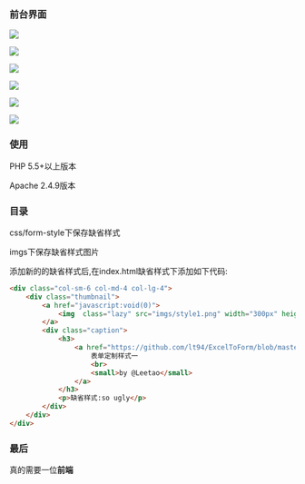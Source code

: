 ### 前台界面
![](http://ww2.sinaimg.cn/large/d9e82fa4jw1f7bir1ybybj20xc0i4abc.jpg) <p>
![](http://ww3.sinaimg.cn/large/d9e82fa4jw1f7birc6civj20wg0iy0wf.jpg) <p>
![](http://ww3.sinaimg.cn/large/d9e82fa4jw1f7birhwratj20wf0ir0vp.jpg) <p>
![](http://ww4.sinaimg.cn/large/d9e82fa4jw1f7birno8k0j20w40igdh3.jpg) <p>
![](http://ww1.sinaimg.cn/large/d9e82fa4jw1f7biruyr3xj20wp0igabz.jpg) <p>
![](http://ww3.sinaimg.cn/large/d9e82fa4jw1f7bis216z8j20w40gyjrz.jpg) <p>

### 使用
PHP 5.5+以上版本 <p>
Apache 2.4.9版本

### 目录
css/form-style下保存缺省样式<p>
imgs下保存缺省样式图片<p>
添加新的的缺省样式后,在index.html缺省样式下添加如下代码:
```html
<div class="col-sm-6 col-md-4 col-lg-4">
    <div class="thumbnail">
        <a href="javascript:void(0)">
            <img  class="lazy" src="imgs/style1.png" width="300px" height="150">
        </a>
        <div class="caption">
            <h3>
                <a href="https://github.com/lt94/ExcelToForm/blob/master/css/form-style/default-style1.css" target="_blank">
                    表单定制样式一
                    <br>
                    <small>by @Leetao</small>
                </a>
            </h3>
            <p>缺省样式:so ugly</p>
        </div>
    </div>
</div>
```
### 最后
真的需要一位**前端**

